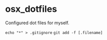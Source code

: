 # osx_dotfiles

Configured dot files for myself.

`echo "*" > .gitignore`
`git add -f [.filename]`



